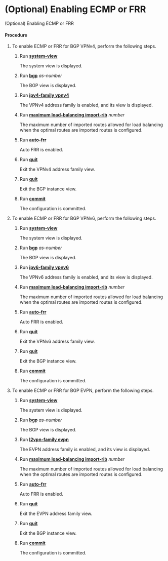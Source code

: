 (Optional) Enabling ECMP or FRR
===============================

(Optional) Enabling ECMP or FRR

#### Procedure

1. To enable ECMP or FRR for BGP VPNv4, perform the following steps.
   
   
   1. Run [**system-view**](cmdqueryname=system-view)
      
      The system view is displayed.
   2. Run [**bgp**](cmdqueryname=bgp) *as-number*
      
      The BGP view is displayed.
   3. Run [**ipv4-family vpnv4**](cmdqueryname=ipv4-family+vpnv4)
      
      The VPNv4 address family is enabled, and its view is displayed.
   4. Run [**maximum load-balancing import-rib**](cmdqueryname=maximum+load-balancing+import-rib) *number*
      
      The maximum number of imported routes allowed for load balancing when the optimal routes are imported routes is configured.
   5. Run [**auto-frr**](cmdqueryname=auto-frr)
      
      Auto FRR is enabled.
   6. Run [**quit**](cmdqueryname=quit)
      
      Exit the VPNv4 address family view.
   7. Run [**quit**](cmdqueryname=quit)
      
      Exit the BGP instance view.
   8. Run [**commit**](cmdqueryname=commit)
      
      The configuration is committed.
2. To enable ECMP or FRR for BGP VPNv6, perform the following steps.
   
   
   1. Run [**system-view**](cmdqueryname=system-view)
      
      The system view is displayed.
   2. Run [**bgp**](cmdqueryname=bgp) *as-number*
      
      The BGP view is displayed.
   3. Run [**ipv6-family vpnv6**](cmdqueryname=ipv6-family+vpnv6)
      
      The VPNv6 address family is enabled, and its view is displayed.
   4. Run [**maximum load-balancing import-rib**](cmdqueryname=maximum+load-balancing+import-rib) *number*
      
      The maximum number of imported routes allowed for load balancing when the optimal routes are imported routes is configured.
   5. Run [**auto-frr**](cmdqueryname=auto-frr)
      
      Auto FRR is enabled.
   6. Run [**quit**](cmdqueryname=quit)
      
      Exit the VPNv6 address family view.
   7. Run [**quit**](cmdqueryname=quit)
      
      Exit the BGP instance view.
   8. Run [**commit**](cmdqueryname=commit)
      
      The configuration is committed.
3. To enable ECMP or FRR for BGP EVPN, perform the following steps.
   
   
   1. Run [**system-view**](cmdqueryname=system-view)
      
      The system view is displayed.
   2. Run [**bgp**](cmdqueryname=bgp) *as-number*
      
      The BGP view is displayed.
   3. Run [**l2vpn-family evpn**](cmdqueryname=l2vpn-family+evpn)
      
      The EVPN address family is enabled, and its view is displayed.
   4. Run [**maximum load-balancing import-rib**](cmdqueryname=maximum+load-balancing+import-rib) *number*
      
      The maximum number of imported routes allowed for load balancing when the optimal routes are imported routes is configured.
   5. Run [**auto-frr**](cmdqueryname=auto-frr)
      
      Auto FRR is enabled.
   6. Run [**quit**](cmdqueryname=quit)
      
      Exit the EVPN address family view.
   7. Run [**quit**](cmdqueryname=quit)
      
      Exit the BGP instance view.
   8. Run [**commit**](cmdqueryname=commit)
      
      The configuration is committed.